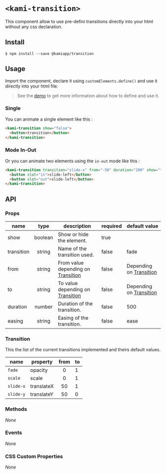 # `<kami-transition>`

This component allow to use pre-defini transitions directly into your html without any css declaration.

## Install 

```console
$ npm install --save @kamiapp/transition
```

## Usage

Import the component, declare it using `customElements.define()` and use it directly into your html file. 

> See the [demo](../../demos/transition/index.html) to get more information about how to define and use it.

### Single

You can animate a single element like this :

```html
<kami-transition show="false">
  <button>transition</button>
</kami-transition>
```

### Mode In-Out

Or you can animate two elements using the `in-out` mode like this :

```html
<kami-transition transition="slide-x" from="-50" duration="200" show="true">
  <button slot="in">slide-left</button>
  <button slot="out">slide-left</button>
</kami-transition>
```

## API
### Props

| name        |  type                 | description                  | required | default value                  |
|------------ |:---------------------:|------------------------------|----------|--------------------------------|
| show         | boolean                | Show or hide the element.   | true     |                                |
| transition    | string                | Name of the transition used.                | false     |   fade                             |
| from      | string                | From value depending on [Transition](#transition) | false    | Depending on [Transition](#transition)                |
| to      | string                | To value depending on [Transition](#transition)| false    | Depending on [Transition](#transition)                 |
| duration      | number                | Duration of the transition. | false    | 500                 |
| easing      | string                | Easing of the transition.| false    | ease                 |

### Transition

This the list of the current transitions implemented and theirs default values.

| name    | property    |  from                 | to                  | 
|---------|------------- |:---------------------:|------------------------------
| ``fade``    | opacity   | 0                | 1   |
| ``scale``    | scale   | 0                | 1   | 
| ``slide-x``    | translateX   | 50                | 1   | 
| ``slide-y``    | translateY   | 50                | 0   | 

### Methods
*None*

### Events
*None*

### CSS Custom Properties
*None*
